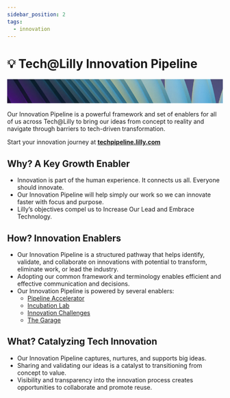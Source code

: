 ```yaml
---
sidebar_position: 2
tags:
  - innovation
---
```


# 💡 Tech@Lilly Innovation Pipeline

![Tech Innovation Splash Banner](_img/innovation-splash.png)

Our Innovation Pipeline is a powerful framework and set of enablers for all of us across Tech@Lilly to
bring our ideas from concept to reality and navigate through barriers to tech-driven transformation.

Start your innovation journey at **[techpipeline.lilly.com](https://techpipeline.lilly.com)**

## Why? A Key Growth Enabler

- Innovation is part of the human experience. It connects us all. Everyone should innovate.
- Our Innovation Pipeline will help simply our work so we can innovate faster with focus and purpose.
- Lilly’s objectives compel us to Increase Our Lead and Embrace Technology.

## How? Innovation Enablers

- Our Innovation Pipeline is a structured pathway that helps identify, validate, and collaborate
  on innovations with potential to transform, eliminate work, or lead the industry.
- Adopting our common framework and terminology enables efficient and effective communication and decisions.
- Our Innovation Pipeline is powered by several enablers:
  - [Pipeline Accelerator](https://collab.lilly.com/sites/TechPipeline)
  - [Incubation Lab](https://incubation.lilly.com/)
  - [Innovation Challenges](https://collab.lilly.com/sites/IDSInnovation)
  - [The Garage](https://collab.lilly.com/sites/TheGarage2)

## What? Catalyzing Tech Innovation

- Our Innovation Pipeline captures, nurtures, and supports big ideas.
- Sharing and validating our ideas is a catalyst to transitioning from concept to value.
- Visibility and transparency into the innovation process creates opportunities to collaborate and promote reuse.
